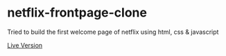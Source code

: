# netflix-frontpage-clone
Tried to build the first welcome page of netflix using html, css & javascript

[Live Version](https://netflix-frontpage-clone.netlify.app/)
